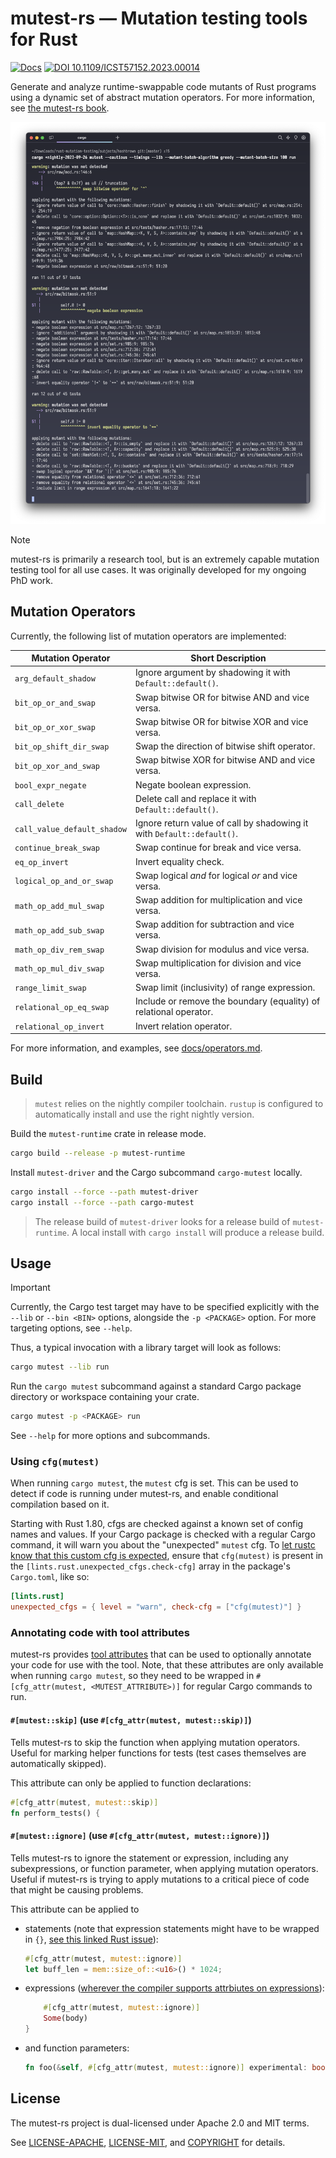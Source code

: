 # mutest-rs &mdash; Mutation testing tools for Rust

[![Docs](https://img.shields.io/badge/mutest.rs-black?logo=mdbook)](https://mutest.rs)
[![DOI 10.1109/ICST57152.2023.00014](https://img.shields.io/badge/10.1109%2FICST57152.2023.00014-black?logo=DOI)](https://doi.org/10.1109/ICST57152.2023.00014)

Generate and analyze runtime-swappable code mutants of Rust programs using a dynamic set of abstract mutation operators. For more information, see [the mutest-rs book](https://mutest.rs).

![Output of mutest](docs/res/output.png)

> [!NOTE]
> mutest-rs is primarily a research tool, but is an extremely capable mutation testing tool for all use cases. It was originally developed for my ongoing PhD work.

## Mutation Operators

Currently, the following list of mutation operators are implemented:

| Mutation Operator           | Short Description                                                      |
| --------------------------- | ---------------------------------------------------------------------- |
| `arg_default_shadow`        | Ignore argument by shadowing it with `Default::default()`.             |
| `bit_op_or_and_swap`        | Swap bitwise OR for bitwise AND and vice versa.                        |
| `bit_op_or_xor_swap`        | Swap bitwise OR for bitwise XOR and vice versa.                        |
| `bit_op_shift_dir_swap`     | Swap the direction of bitwise shift operator.                          |
| `bit_op_xor_and_swap`       | Swap bitwise XOR for bitwise AND and vice versa.                       |
| `bool_expr_negate`          | Negate boolean expression.                                             |
| `call_delete`               | Delete call and replace it with `Default::default()`.                  |
| `call_value_default_shadow` | Ignore return value of call by shadowing it with `Default::default()`. |
| `continue_break_swap`       | Swap continue for break and vice versa.                                |
| `eq_op_invert`              | Invert equality check.                                                 |
| `logical_op_and_or_swap`    | Swap logical *and* for logical *or* and vice versa.                    |
| `math_op_add_mul_swap`      | Swap addition for multiplication and vice versa.                       |
| `math_op_add_sub_swap`      | Swap addition for subtraction and vice versa.                          |
| `math_op_div_rem_swap`      | Swap division for modulus and vice versa.                              |
| `math_op_mul_div_swap`      | Swap multiplication for division and vice versa.                       |
| `range_limit_swap`          | Swap limit (inclusivity) of range expression.                          |
| `relational_op_eq_swap`     | Include or remove the boundary (equality) of relational operator.      |
| `relational_op_invert`      | Invert relation operator.                                              |

For more information, and examples, see [docs/operators.md](docs/operators.md).

## Build

> `mutest` relies on the nightly compiler toolchain. `rustup` is configured to automatically install and use the right nightly version.

Build the `mutest-runtime` crate in release mode.

```sh
cargo build --release -p mutest-runtime
```

Install `mutest-driver` and the Cargo subcommand `cargo-mutest` locally.

```sh
cargo install --force --path mutest-driver
cargo install --force --path cargo-mutest
```

> The release build of `mutest-driver` looks for a release build of `mutest-runtime`. A local install with `cargo install` will produce a release build.

## Usage

> [!IMPORTANT]
> Currently, the Cargo test target may have to be specified explicitly with the `--lib` or `--bin <BIN>` options, alongside the `-p <PACKAGE>` option. For more targeting options, see `--help`.
>
> Thus, a typical invocation with a library target will look as follows:
>
> ```sh
> cargo mutest --lib run
> ```

Run the `cargo mutest` subcommand against a standard Cargo package directory or workspace containing your crate.

```sh
cargo mutest -p <PACKAGE> run
```

See `--help` for more options and subcommands.

### Using `cfg(mutest)`

When running `cargo mutest`, the `mutest` cfg is set. This can be used to detect if code is running under mutest-rs, and enable conditional compilation based on it.

Starting with Rust 1.80, cfgs are checked against a known set of config names and values. If your Cargo package is checked with a regular Cargo command, it will warn you about the "unexpected" `mutest` cfg. To [let rustc know that this custom cfg is expected](https://blog.rust-lang.org/2024/05/06/check-cfg.html#expecting-custom-cfgs), ensure that `cfg(mutest)` is present in the `[lints.rust.unexpected_cfgs.check-cfg]` array in the package's `Cargo.toml`, like so:

```toml
[lints.rust]
unexpected_cfgs = { level = "warn", check-cfg = ["cfg(mutest)"] }
```

### Annotating code with tool attributes

mutest-rs provides [tool attributes](https://doc.rust-lang.org/reference/attributes.html#tool-attributes) that can be used to optionally annotate your code for use with the tool. Note, that these attributes are only available when running `cargo mutest`, so they need to be wrapped in `#[cfg_attr(mutest, <MUTEST_ATTRIBUTE>)]` for regular Cargo commands to run.

#### `#[mutest::skip]` (use `#[cfg_attr(mutest, mutest::skip)]`)

Tells mutest-rs to skip the function when applying mutation operators. Useful for marking helper functions for tests (test cases themselves are automatically skipped).

This attribute can only be applied to function declarations:
```rs
#[cfg_attr(mutest, mutest::skip)]
fn perform_tests() {
```

#### `#[mutest::ignore]` (use `#[cfg_attr(mutest, mutest::ignore)]`)

Tells mutest-rs to ignore the statement or expression, including any subexpressions, or function parameter, when applying mutation operators. Useful if mutest-rs is trying to apply mutations to a critical piece of code that might be causing problems.

This attribute can be applied to
* statements (note that expression statements might have to be wrapped in `{}`, [see this linked Rust issue](https://github.com/rust-lang/rust/issues/59144)):
  ```rs
  #[cfg_attr(mutest, mutest::ignore)]
  let buff_len = mem::size_of::<u16>() * 1024;
  ```
* expressions ([wherever the compiler supports attrbiutes on expressions](https://doc.rust-lang.org/reference/expressions.html#expression-attributes)):
  ```rs
      #[cfg_attr(mutest, mutest::ignore)]
      Some(body)
  }
   ```
* and function parameters:
  ```rs
  fn foo(&self, #[cfg_attr(mutest, mutest::ignore)] experimental: bool) {
  ```

## License

The mutest-rs project is dual-licensed under Apache 2.0 and MIT terms.

See [LICENSE-APACHE](LICENSE-APACHE), [LICENSE-MIT](LICENSE-MIT), and [COPYRIGHT](COPYRIGHT) for details.
